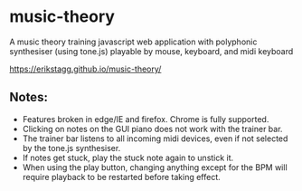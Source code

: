 # music-theory
A music theory training javascript web application with polyphonic synthesiser (using tone.js) playable by mouse, keyboard, and midi keyboard

https://erikstagg.github.io/music-theory/

## Notes:
- Features broken in edge/IE and firefox. Chrome is fully supported. 
- Clicking on notes on the GUI piano does not work with the trainer bar.
- The trainer bar listens to all incoming midi devices, even if not selected by the tone.js synthesiser.
- If notes get stuck, play the stuck note again to unstick it.
- When using the play button, changing anything except for the BPM will require playback to be restarted before taking effect. 

